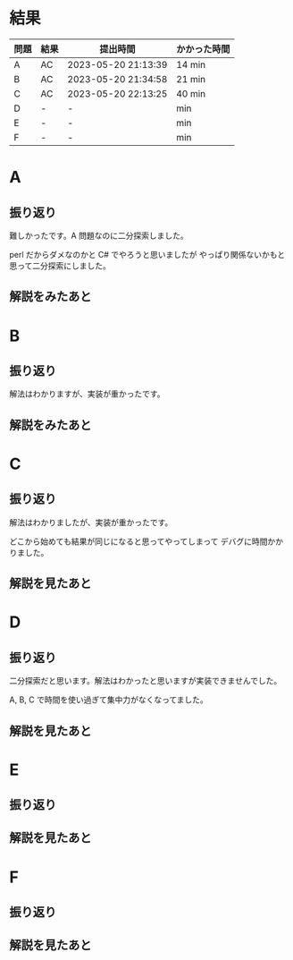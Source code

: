 # 結果

| 問題 | 結果 | 提出時間            | かかった時間 |
|------|------|---------------------|--------------|
| A    | AC   | 2023-05-20 21:13:39 | 14 min       |
| B    | AC   | 2023-05-20 21:34:58 | 21 min       |
| C    | AC   | 2023-05-20 22:13:25 | 40 min       |
| D    | -    | -                   |     min      |
| E    | -    | -                   |     min      |
| F    | -    | -                   |     min      |

# A

## 振り返り

難しかったです。A 問題なのに二分探索しました。

perl だからダメなのかと C# でやろうと思いましたが
やっぱり関係ないかもと思って二分探索にしました。

## 解説をみたあと

# B

## 振り返り

解法はわかりますが、実装が重かったです。

## 解説をみたあと

# C

## 振り返り

解法はわかりましたが、実装が重かったです。

どこから始めても結果が同じになると思ってやってしまって
デバグに時間かかりました。

## 解説を見たあと

# D

## 振り返り

二分探索だと思います。解法はわかったと思いますが実装できませんでした。

A, B, C で時間を使い過ぎて集中力がなくなってました。

## 解説を見たあと

# E

## 振り返り

## 解説を見たあと

# F

## 振り返り

## 解説を見たあと
